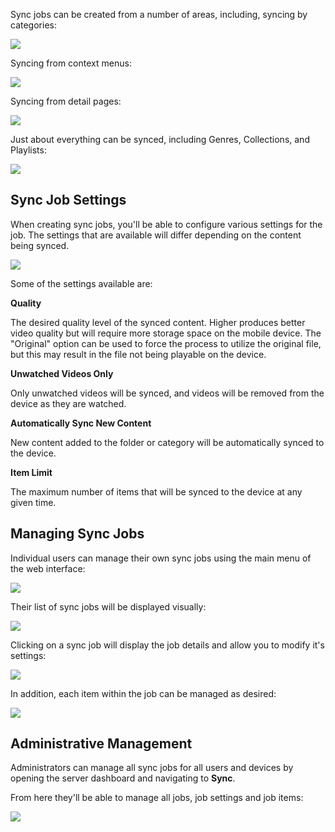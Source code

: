 Sync jobs can be created from a number of areas, including, syncing by categories:

![](images/server/sync1.png)

Syncing from context menus:

![](images/server/sync2.png)

Syncing from detail pages:

![](images/server/sync3.png)

Just about everything can be synced, including Genres, Collections, and Playlists:

![](images/server/sync10.png)

## Sync Job Settings

When creating sync jobs, you'll be able to configure various settings for the job. The settings that are available will differ depending on the content being synced. 

![](images/server/sync4.png)

Some of the settings available are:

**Quality**

The desired quality level of the synced content. Higher produces better video quality but will require more storage space on the mobile device. The "Original" option can be used to force the process to utilize the original file, but this may result in the file not being playable on the device. 

**Unwatched Videos Only**

Only unwatched videos will be synced, and videos will be removed from the device as they are watched.

**Automatically Sync New Content**

New content added to the folder or category will be automatically synced to the device.

**Item Limit**

The maximum number of items that will be synced to the device at any given time.

## Managing Sync Jobs

Individual users can manage their own sync jobs using the main menu of the web interface:

![](images/server/sync5.png)

Their list of sync jobs will be displayed visually:

![](images/server/sync6.png)

Clicking on a sync job will display the job details and allow you to modify it's settings:

![](images/server/sync8.png)

In addition, each item within the job can be managed as desired:

![](images/server/sync7.png)

## Administrative Management

Administrators can manage all sync jobs for all users and devices by opening the server dashboard and navigating to **Sync**.

From here they'll be able to manage all jobs, job settings and job items:

![](images/server/sync9.png)
